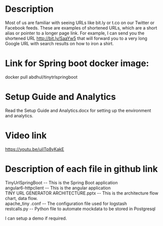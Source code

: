 # Description
Most of us are familiar with seeing URLs like bit.ly or t.co on our Twitter or Facebook feeds. These are examples of shortened URLs, which are a short alias or pointer to a longer page link. For example, I can send you the shortened URL http://bit.ly/SaaYw5 that will forward you to a very long Google URL with search results on how to iron a shirt.

# Link for Spring boot docker image:
docker pull abdhul/tinytrlspringboot
# Setup Guide and Analytics
Read the Setup Guide and Analytics.docx for setting up the environment and analytics.
# Video link
https://youtu.be/ujITp8yKakE

# Description of each file in github link 
TinyUrlSpringBoot -- This is the Spring Boot application	\
angular6-httpclient -- This is the angular application \
TINY URL GENERATOR ARCHITECTURE.pptx -- This is the architecture flow chart, data flow. \
apache_tiny .conf -- The configuration file used for logstash \
restcalls.py -- Python file to automate mockdata to be stored in Postgresql 


I can setup a demo if required.

